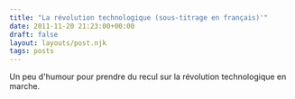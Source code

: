 ```yaml
---
title: "La révolution technologique (sous-titrage en français)'"
date: 2011-11-20 21:23:00+00:00
draft: false
layout: layouts/post.njk
tags: posts
---
```


Un peu d'humour pour prendre du recul sur la révolution technologique en marche.  
  


  

